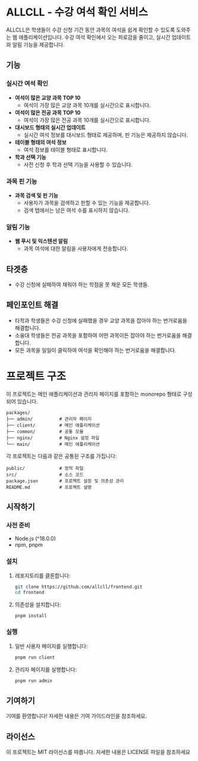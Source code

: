 # ALLCLL - 수강 여석 확인 서비스

ALLCLL은 학생들이 수강 신청 기간 동안 과목의 여석을 쉽게 확인할 수 있도록 도와주는 웹 애플리케이션입니다. 수강 여석 확인에서 오는 피로감을 줄이고, 실시간 업데이트와 알림 기능을 제공합니다.

## 기능

### 실시간 여석 확인
- **여석이 많은 교양 과목 TOP 10**
    - 여석이 가장 많은 교양 과목 10개를 실시간으로 표시합니다.
- **여석이 많은 전공 과목 TOP 10**
    - 여석이 가장 많은 전공 과목 10개를 실시간으로 표시합니다.
- **대시보드 형태의 실시간 업데이트**
    - 실시간 여석 정보를 대시보드 형태로 제공하며, 핀 기능은 제공하지 않습니다.
- **테이블 형태의 여석 정보**
    - 여석 정보를 테이블 형태로 표시합니다.
- **학과 선택 기능**
    - 사전 신청 후 학과 선택 기능을 사용할 수 있습니다.

### 과목 핀 기능
- **과목 검색 및 핀 기능**
    - 사용자가 과목을 검색하고 핀할 수 있는 기능을 제공합니다.
    - 검색 탭에서는 남은 여석 수를 표시하지 않습니다.

### 알림 기능
- **웹 푸시 및 익스텐션 알림**
    - 과목 여석에 대한 알림을 사용자에게 전송합니다.

## 타겟층
- 수강 신청에 실패하여 채워야 하는 학점을 못 채운 모든 학생들.

## 페인포인트 해결
- 타학과 학생들은 수강 신청에 실패했을 경우 교양 과목을 잡아야 하는 번거로움을 해결합니다.
- 소융대 학생들은 전공 과목을 포함하여 어떤 과목이든 잡아야 하는 번거로움을 해결합니다.
- 모든 과목을 일일이 클릭하여 여석을 확인해야 하는 번거로움을 해결합니다.

# 프로젝트 구조

이 프로젝트는 메인 애플리케이션과 관리자 페이지를 포함하는 monorepo 형태로 구성되어 있습니다.

```plaintext
packages/
├── admin/          # 관리자 페이지
├── client/         # 메인 애플리케이션
├── common/         # 공통 모듈
├── nginx/          # Nginx 설정 파일
└── main/           # 메인 애플리케이션
```

각 프로젝트는 다음과 같은 공통된 구조를 가집니다:  

```plaintext
public/             # 정적 파일
src/                # 소스 코드
package.json        # 프로젝트 설정 및 의존성 관리
README.md           # 프로젝트 설명
```

## 시작하기

### 사전 준비
- Node.js (^18.0.0)
- npm, pnpm

### 설치
1. 레포지토리를 클론합니다:
   ```sh
   git clone https://github.com/allcll/frontend.git
   cd frontend
   ```
2. 의존성을 설치합니다:  
    ```sh
    pnpm install
    ```

### 실행
1. 일반 사용자 페이지를 실행합니다:
    ```sh
    pnpm run client
    ```
2. 관리자 페이지를 실행합니다:
    ```sh
    pnpm run admin
   ```

## 기여하기
기여를 환영합니다! 자세한 내용은 기여 가이드라인을 참조하세요.  

## 라이선스
이 프로젝트는 MIT 라이선스를 따릅니다. 자세한 내용은 LICENSE 파일을 참조하세요